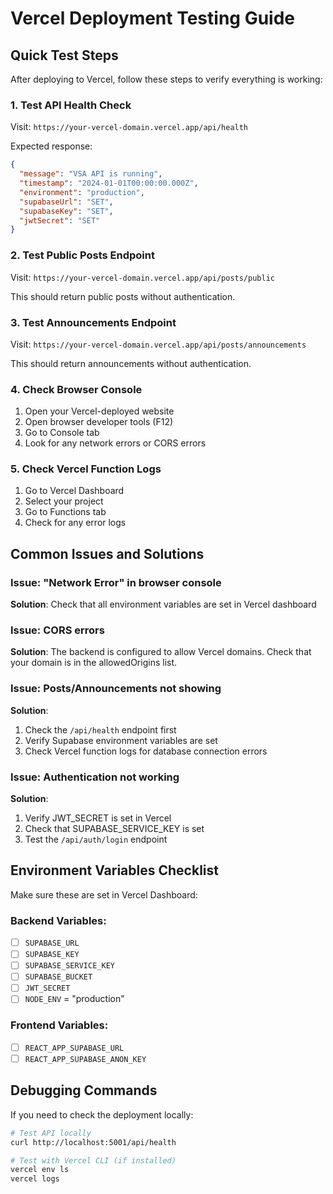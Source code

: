 # Vercel Deployment Testing Guide

## Quick Test Steps

After deploying to Vercel, follow these steps to verify everything is working:

### 1. Test API Health Check
Visit: `https://your-vercel-domain.vercel.app/api/health`

Expected response:
```json
{
  "message": "VSA API is running",
  "timestamp": "2024-01-01T00:00:00.000Z",
  "environment": "production",
  "supabaseUrl": "SET",
  "supabaseKey": "SET",
  "jwtSecret": "SET"
}
```

### 2. Test Public Posts Endpoint
Visit: `https://your-vercel-domain.vercel.app/api/posts/public`

This should return public posts without authentication.

### 3. Test Announcements Endpoint
Visit: `https://your-vercel-domain.vercel.app/api/posts/announcements`

This should return announcements without authentication.

### 4. Check Browser Console
1. Open your Vercel-deployed website
2. Open browser developer tools (F12)
3. Go to Console tab
4. Look for any network errors or CORS errors

### 5. Check Vercel Function Logs
1. Go to Vercel Dashboard
2. Select your project
3. Go to Functions tab
4. Check for any error logs

## Common Issues and Solutions

### Issue: "Network Error" in browser console
**Solution**: Check that all environment variables are set in Vercel dashboard

### Issue: CORS errors
**Solution**: The backend is configured to allow Vercel domains. Check that your domain is in the allowedOrigins list.

### Issue: Posts/Announcements not showing
**Solution**: 
1. Check the `/api/health` endpoint first
2. Verify Supabase environment variables are set
3. Check Vercel function logs for database connection errors

### Issue: Authentication not working
**Solution**: 
1. Verify JWT_SECRET is set in Vercel
2. Check that SUPABASE_SERVICE_KEY is set
3. Test the `/api/auth/login` endpoint

## Environment Variables Checklist

Make sure these are set in Vercel Dashboard:

### Backend Variables:
- [ ] `SUPABASE_URL`
- [ ] `SUPABASE_KEY` 
- [ ] `SUPABASE_SERVICE_KEY`
- [ ] `SUPABASE_BUCKET`
- [ ] `JWT_SECRET`
- [ ] `NODE_ENV` = "production"

### Frontend Variables:
- [ ] `REACT_APP_SUPABASE_URL`
- [ ] `REACT_APP_SUPABASE_ANON_KEY`

## Debugging Commands

If you need to check the deployment locally:

```bash
# Test API locally
curl http://localhost:5001/api/health

# Test with Vercel CLI (if installed)
vercel env ls
vercel logs
``` 